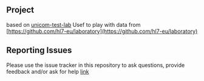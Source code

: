 
## Project
based on [unicom-test-lab](https://github.com/unicom-project-eu/UNICOM-test-lab)
Usef to play with data from [https://github.com/hl7-eu/laboratory](https://github.com/hl7-eu/laboratory)

## Reporting Issues

Please use the issue tracker in this repository to ask questions, provide feedback and/or ask for help
[link](https://github.com/hl7-eu/viz-lab/issues)

